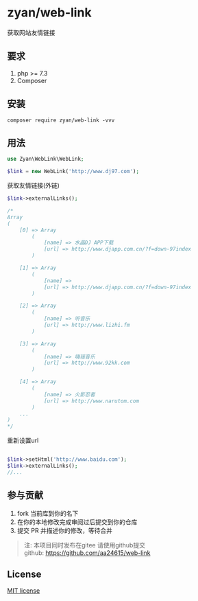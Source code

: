 

# zyan/web-link

获取网站友情链接


## 要求

1. php >= 7.3
2. Composer

## 安装

```shell
composer require zyan/web-link -vvv
```
## 用法

```php
use Zyan\WebLink\WebLink;

$link = new WebLink('http://www.dj97.com');
```

获取友情链接(外链)

```php
$link->externalLinks();

/*
Array
(
    [0] => Array
        (
            [name] => 水晶DJ APP下载
            [url] => http://www.djapp.com.cn/?f=down-97index
        )

    [1] => Array
        (
            [name] => 
            [url] => http://www.djapp.com.cn/?f=down-97index
        )

    [2] => Array
        (
            [name] => 听音乐
            [url] => http://www.lizhi.fm
        )

    [3] => Array
        (
            [name] => 嗨瑶音乐
            [url] => http://www.92kk.com
        )

    [4] => Array
        (
            [name] => 火影忍者
            [url] => http://www.narutom.com
        )
    ...
)
*/

```

重新设置url

```php

$link->setHtml('http://www.baidu.com');
$link->externalLinks();
//...
```

## 参与贡献

1. fork 当前库到你的名下
3. 在你的本地修改完成审阅过后提交到你的仓库
4. 提交 PR 并描述你的修改，等待合并
> 注: 本项目同时发布在gitee 请使用github提交      
> github: https://github.com/aa24615/web-link

## License

[MIT license](https://opensource.org/licenses/MIT)
